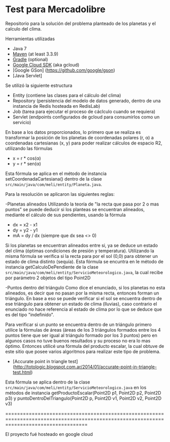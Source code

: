 Test para Mercadolibre
============================

Repositorio para la solución del problema planteado de los planetas y el calculo del clima.

Herramientas utilizadas

* Java 7
* [Maven](https://maven.apache.org/download.cgi) (at least 3.3.9)
* [Gradle](https://gradle.org/gradle-download/) (optional)
* [Google Cloud SDK](https://cloud.google.com/sdk/) (aka gcloud)
* [Google GSon] (https://github.com/google/gson)
* [Java Servlet]

Se utilizó la siguiente estructura
* Entity (contiene las clases para el cálculo del clima)
* Repository (persistencia del modelo de datos generado, dentro de una instancia de Redis hosteada en RedisLab)
* Job (tarea para ejecutar el proceso de cáclculo cuando se requiera)
* Servlet (endpoints configurados de gcloud para consumirlos como un servicio)

En base a los datos proporcionados, lo primero que se realiza es transformar la posición de los planetas de coordenadas polares (r, &alpha;) a coordenadas cartesianas (x, y) para poder realizar cálculos de espacio R2, utilizando las fórmulas
* x = r * cos(&alpha;)
* y = r * sen(&alpha;)

Esta fórmula se aplica en el método de instancia setCoordenadaCartesiana() dentro de la clase `src/main/java/com/meli/entity/Planeta.java`.

Para la resolución se aplicaron las siguientes reglas: 

-Planetas alineados
Utilizando la teoría de "la recta que pasa por 2 o mas puntos" se puede deducir si los planteas se encuentran alineados, mediante el cálculo de sus pendientes, usando la fórmula

* dx = x2 - x1
* dy = y2 - y1
* mA = dy / dx (siempre que dx sea <> 0)

Si los planetas se encuentran alineados entre si, ya se deduce un estado del clima (óptimas condiciones de presión y temperatura). Utilizando la misma fórmula se verifica si la recta para por el sol (0,0) para obtener un estado de clima distinto (sequía).
Esta fórmula se encuntra en le método de instancia getCalculoDePendiente de la clase `src/main/java/com/meli/entity/ServicioMeteorologico.java`, la cual recibe por parámetro 2 objetos del tipo Point2D

-Puntos dentro del triángulo 
Como dice el enunciado, si los planetas no esta alineados, es decir que no pasan por la misma recta, entonces forman un triángulo. En base a eso se puede verificar si el sol se encuentra dentro de ese triángulo para obtener un estado de clima (lluvias), caso contrario el enunciado no hace referencia al estado de clima por lo que se deduce que es del tipo "indefinido".

Para verificar si un punto se encuentra dentro de un triángulo primero utilice la fórmulas de áreas (áreas de los 3 triángulos formados entre los 4 puntos tiene que ser igual al triángulo formado por los 3 puntos) pero en algunos casos no tuve buenos resultados y su proceso no era lo mas óptimo.
Entonces utilicé una fórmula del producto escalar, la cual obtuve de este sitio que posee varios algoritmos para realizar este tipo de problema.

* [Accurate point in triangle test] (http://totologic.blogspot.com.ar/2014/01/accurate-point-in-triangle-test.html)

Esta fórmula se aplica dentro de la clase `src/main/java/com/meli/entity/ServicioMeteorologico.java` en los métodos de instancia getProductoEscalar(Point2D p1, Point2D p2, Point2D p3) y puntoDentroDelTriangulo(Point2D p, Point2D v1, Point2D v2, Point2D v3)

========================================================================================================================================

El proyecto fué hosteado en google cloud 

